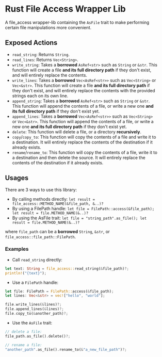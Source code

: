 # Rust File Access Wrapper Lib
A file_access wrapper-lib containing the `AsFile` trait to make performing certain file manipulations more convenient.

## Exposed Actions
- `read_string`: Returns `String`.
- `read_lines`: Returns `Vec<String>`.
- `write_string`: Takes a **borrowed** `AsRef<str>` such as `String` or `&str`. This function will create a file **and its full directory path** if they don't exist, and will entirely replace the contents.
- `write_lines`: Takes a **borrowed** `Vec<AsRef<str>>` such as `Vec<String>` or `Vec<&str>`. This function will create a file **and its full directory path** if they don't exist, and will entirely replace the contents with the provided strings each on its own line.
- `append_string`: Takes a **borrowed** `AsRef<str>` such as `String` or `&str`. This function will append the contents of a file, or write a new one **and its full directory path** if they don't exist yet.
- `append_lines`: Takes a **borrowed** `Vec<AsRef<str>>` such as `Vec<String>` or `Vec<&str>`. This function will append the contents of a file, or write a new one **and its full directory path** if they don't exist yet.
- `delete`: This function will delete a file, or a directory **recursively**.
- `copy`/`copy_to`: This function will copy the contents of a file and write it to a destination. It will entirely replace the contents of the destination if it already exists.
- `rename`/`rename_to`: This function will copy the contents of a file, write it to a destination and then delete the source. It will entirely replace the contents of the destination if it already exists.

## Usages
There are 3 ways to use this library:
- By calling methods directly: `let result = file_access::METHOD_NAME(&file_path, &..)?`
- By using a FilePath handle: `let file = FilePath::access(&file_path); let result = file.METHOD_NAME(&..)?`
- By using the AsFile trait: `let file = "string_path".as_file(); let result = file.METHOD_NAME(&..)?`

where `file_path` can be a **borrowed** `String`, `&str`, or `file_access::file_path::FilePath`.

### Examples
- Call `read_string` directly:
```rust
let text: String = file_access::read_string(&file_path)?;
println!("{text}");
```

- Use a `FilePath` handle:
```rust
let file: FilePath = FilePath::access(&file_path);
let lines: Vec<&str> = vec!["hello", "world"];

file.write_lines(&lines)?;
file.append_lines(&lines)?;
file.copy_to(&another_path)?;
```

- Use the `AsFile` trait:
```rust
// delete a file:
file_path.as_file().delete()?;

// rename a file:
"another_path".as_file().rename_to(&"a_new_file_path")?;
```
